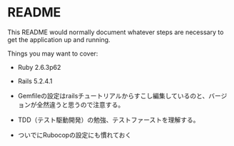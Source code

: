 # README

This README would normally document whatever steps are necessary to get the
application up and running.

Things you may want to cover:

* Ruby 2.6.3p62

* Rails 5.2.4.1

* Gemfileの設定はrailsチュートリアルからすこし編集しているのと、バージョンが全然違うと思うので注意する。

* TDD（テスト駆動開発）の勉強、テストファーストを理解する。

* ついでにRubocopの設定にも慣れておく


